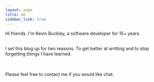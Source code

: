 ```yaml
---
layout: page
title: me
sidebar_link: true
---
```


<p class="message">
  Hi friends.  I'm Kevin Buckley, a software developer for 15+ years.
  <br><br>
  
  I set this blog up for two reasons.  To get better at writting and to stop forgetting things I have learned.  
  
  <br><br>Please feel free to contact me if you would like chat.   
</p>
